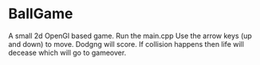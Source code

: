 # BallGame
A small 2d OpenGl based game. 
Run the main.cpp
Use the arrow keys (up and down) to move. 
Dodgng will score. If collision happens then life will decease which will go to gameover. 
